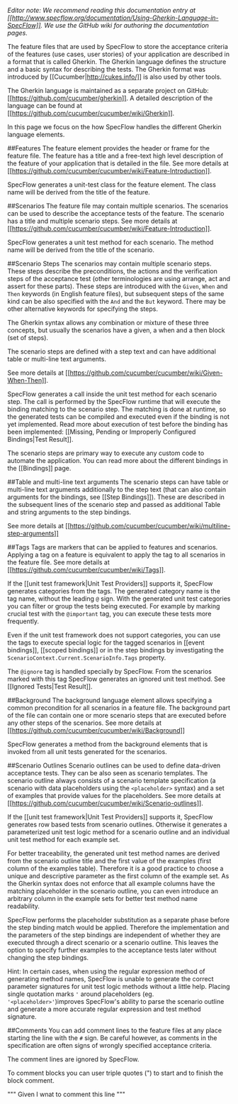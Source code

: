 _Editor note: We recommend reading this documentation entry at [[http://www.specflow.org/documentation/Using-Gherkin-Language-in-SpecFlow]]. We use the GitHub wiki for authoring the documentation pages._

The feature files that are used by SpecFlow to store the acceptance criteria of the features (use cases, user stories) of your application are described in a format that is called Gherkin. The Gherkin language defines the structure and a basic syntax for describing the tests. The Gherkin format was introduced by [[Cucumber|http://cukes.info/]] is also used by other tools. 

The Gherkin language is maintained as a separate project on GitHub: [[https://github.com/cucumber/gherkin]]. A detailed description of the language can be found at [[https://github.com/cucumber/cucumber/wiki/Gherkin]].

In this page we focus on the how SpecFlow handles the different Gherkin language elements. 

##Features
The feature element provides the header or frame for the feature file. The feature has a title and a free-text high level description of the feature of your application that is detailed in the file. See more details at [[https://github.com/cucumber/cucumber/wiki/Feature-Introduction]].

SpecFlow generates a unit-test class for the feature element. The class name will be derived from the title of the feature.

##Scenarios
The feature file may contain multiple scenarios. The scenarios can be used to describe the acceptance tests of the feature. The scenario has a title and multiple scenario steps. See more details at [[https://github.com/cucumber/cucumber/wiki/Feature-Introduction]].

SpecFlow generates a unit test method for each scenario. The method name will be derived from the title of the scenario.

##Scenario Steps
The scenarios may contain multiple scenario steps. These steps describe the preconditions, the actions and the verification steps of the acceptance test (other terminologies are using arrange, act and assert for these parts). These steps are introduced with the `Given`, `When` and `Then` keywords (in English feature files), but subsequent steps of the same kind can be also specified with the `And` and the `But` keyword. There may be other alternative keywords for specifying the steps.

The Gherkin syntax allows any combination or mixture of these three concepts, but usually the scenarios have a given, a when and a then block (set of steps).

The scenario steps are defined with a step text and can have additional table or multi-line text arguments.

See more details at [[https://github.com/cucumber/cucumber/wiki/Given-When-Then]].

SpecFlow generates a call inside the unit test method for each scenario step. The call is performed by the SpecFlow runtime that will execute the binding matching to the scenario step. The matching is done at runtime, so the generated tests can be compiled and executed even if the binding is not yet implemented. Read more about execution of test before the binding has been implemented: [[Missing, Pending or Improperly Configured Bindings|Test Result]].

The scenario steps are primary way to execute any custom code to automate the application. You can read more about the different bindings in the [[Bindings]] page.

##Table and multi-line text arguments
The scenario steps can have table or multi-line text arguments additionally to the step text (that can also contain arguments for the bindings, see [[Step Bindings]]). These are described in the subsequent lines of the scenario step and passed as additional Table and string arguments to the step bindings.

See more details at [[https://github.com/cucumber/cucumber/wiki/multiline-step-arguments]]

##Tags
Tags are markers that can be applied to features and scenarios. Applying a tag on a feature is equivalent to apply the tag to all scenarios in the feature file. See more details at [[https://github.com/cucumber/cucumber/wiki/Tags]].

If the [[unit test framework|Unit Test Providers]] supports it, SpecFlow generates categories from the tags. The generated category name is the tag name, without the leading `@` sign. With the generated unit test categories you can filter or group the tests being executed. For example by marking crucial test with the `@important` tag, you can execute these tests more frequently.

Even if the unit test framework does not support categories, you can use the tags to execute special logic for the tagged scenarios in [[event bindings]], [[scoped bindings]] or in the step bindings by investigating the `ScenarioContext.Current.ScenarioInfo.Tags` property. 

The `@ignore` tag is handled specially by SpecFlow. From the scenarios marked with this tag SpecFlow generates an ignored unit test method. See [[Ignored Tests|Test Result]].

##Background
The background language element allows specifying a common precondition for all scenarios in a feature file. The background part of the file can contain one or more scenario steps that are executed before any other steps of the scenarios. See more details at [[https://github.com/cucumber/cucumber/wiki/Background]]

SpecFlow generates a method from the background elements that is invoked from all unit tests generated for the scenarios.

##Scenario Outlines
Scenario outlines can be used to define data-driven acceptance tests. They can be also seen as scenario templates. The scenario outline always consists of a scenario template specification (a scenario with data placeholders using the `<placeholder>` syntax) and a set of examples that provide values for the placeholders. See more details at [[https://github.com/cucumber/cucumber/wiki/Scenario-outlines]].

If the [[unit test framework|Unit Test Providers]] supports it, SpecFlow generates row based tests from scenario outlines. Otherwise it generates a parameterized unit test logic method for a scenario outline and an individual unit test method for each example set. 

For better traceability, the generated unit test method names are derived from the scenario outline title and the first value of the examples (first column of the examples table). Therefore it is a good practice to choose a unique and descriptive parameter as the first column of the example set. As the Gherkin syntax does not enforce that all example columns have the matching placeholder in the scenario outline, you can even introduce an arbitrary column in the example sets for better test method name readability. 

SpecFlow performs the placeholder substitution as a separate phase before the step binding match would be applied. Therefore the implementation and the parameters of the step bindings are independent of whether they are executed through a direct scenario or a scenario outline. This leaves the option to specify further examples to the acceptance tests later without changing the step bindings.

Hint: In certain cases, when using the regular expression method of generating method names, SpecFlow is unable to generate the correct parameter signatures for unit test logic methods without a little help. Placing single quotation marks `'` around placeholders (eg. `'<placeholder>'`)improves SpecFlow's ability to parse the scenario outline and generate a more accurate regular expression and test method signature.

##Comments
You can add comment lines to the feature files at any place starting the line with the `#` sign. Be careful however, as comments in the specification are often signs of wrongly specified acceptance criteria. 

The comment lines are ignored by SpecFlow.

To comment blocks you can user triple quotes (") to start and to finish the block comment.

"""
Given I wnat to comment this line
"""